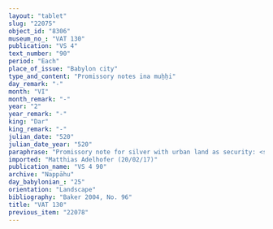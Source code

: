 ```yaml
---
layout: "tablet"
slug: "22075"
object_id: "8306"
museum_no_: "VAT 130"
publication: "VS 4"
text_number: "90"
period: "Each"
place_of_issue: "Babylon city"
type_and_content: "Promissory notes ina muẖẖi"
day_remark: "-"
month: "VI"
month_remark: "-"
year: "2"
year_remark: "-"
king: "Dar"
king_remark: "-"
julian_date: "520"
julian_date_year: "520"
paraphrase: "Promissory note for silver with urban land as security: <strong>B</strong> owes <strong><sup>f</sup>A</strong> 1/3 mina 4 shekels of silver by Ta&scaron;rītu (VII). The built-on and unbuilt plots of land that <strong>B</strong> shares with <strong>D<sub>1</sub></strong> and <strong>D<sub>2</sub></strong> are security for it. A clause making all earlier promissory notes in the household of <strong><sup>f</sup>A </strong>and <strong>C</strong> invalid and the property of <strong>B </strong>follows. 3 witnesses and the scribe (Lābā&scaron;i-Marduk/Kurbanni-Marduk//&Scaron;ama&scaron;-bāri).<br /> &nbsp;<br /> <strong><sup>f</sup></strong><strong>A</strong> = <sup>f</sup>Ina-Esagil-ram&acirc;t/Balāṭu/Egibi; <strong>B</strong> = Iqī&scaron;āya-Marduk/Nab&ucirc;-balāssu-iqbi//Nappāhu<br /> <strong>C</strong> = Iddin-Nab&ucirc;&lt;/Nab&ucirc;-bān-zēri//Nappāhu&gt; (husband of <strong><sup>f</sup>A</strong>); <strong>D<sub>1</sub></strong> = Bēl-ahhē-erība/Nab&ucirc;-balāssu-iqbi//Nappāhu (brother of <strong>B</strong>); <strong>D<sub>2</sub></strong> = Bēl-ēṭir/Nab&ucirc;-balāssu-iqbi//Nappāhu (brother of <strong>B</strong>)<br /> &nbsp;"
imported: "Matthias Adelhofer (20/02/17)"
publication_name: "VS 4 90"
archive: "Nappāhu"
day_babylonian_: "25"
orientation: "Landscape"
bibliography: "Baker 2004, No. 96"
title: "VAT 130"
previous_item: "22078"
---
```

